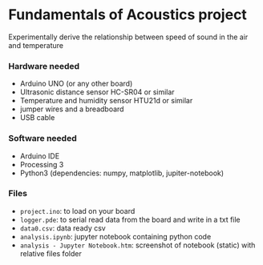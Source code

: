 # Fundamentals of Acoustics project

Experimentally derive the relationship between speed of sound in the air and temperature

### Hardware needed

- Arduino UNO (or any other board)
- Ultrasonic distance sensor HC-SR04 or similar
- Temperature and humidity sensor HTU21d or similar
- jumper wires and a breadboard
- USB cable

### Software needed

- Arduino IDE
- Processing 3
- Python3 (dependencies: numpy, matplotlib, jupiter-notebook)

### Files

- `project.ino`: to load on your board
- `logger.pde`: to serial read data from the board and write in a txt file
- `data0.csv`: data ready csv
- `analysis.ipynb`: jupyter notebook containing python code
- `analysis - Jupyter Notebook.htm`: screenshot of notebook (static) with relative files folder
